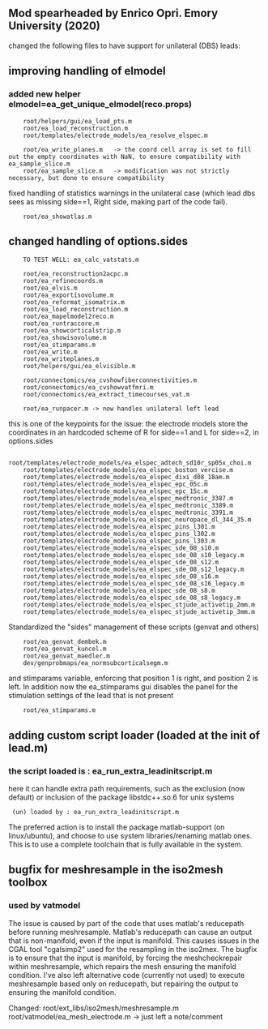 ## Mod spearheaded by Enrico Opri. Emory University (2020)
changed the following files to have support for unilateral (DBS) leads:
    
## improving handling of elmodel
### added new helper elmodel=ea_get_unique_elmodel(reco.props)
```
    root/helpers/gui/ea_load_pts.m
    root/ea_load_reconstruction.m
    root/templates/electrode_models/ea_resolve_elspec.m

    root/ea_write_planes.m   -> the coord cell array is set to fill out the empty coordinates with NaN, to ensure compatibility with ea_sample_slice.m
    root/ea_sample_slice.m   -> modification was not strictly necessary, but done to ensure compatibility
```
fixed handling of statistics warnings in the unilateral case (which lead dbs sees as missing side==1, Right side, making part of the code fail). 
```
    root/ea_showatlas.m
```
## changed handling of options.sides
```
    TO TEST WELL: ea_calc_vatstats.m

    root/ea_reconstruction2acpc.m
    root/ea_refinecoords.m
    root/ea_elvis.m
    root/ea_exportisovolume.m
    root/ea_reformat_isomatrix.m
    root/ea_load_reconstruction.m
    root/ea_mapelmodel2reco.m    
    root/ea_runtraccore.m
    root/ea_showcorticalstrip.m
    root/ea_showisovolume.m
    root/ea_stimparams.m
    root/ea_write.m
    root/ea_writeplanes.m
    root/helpers/gui/ea_elvisible.m

    root/connectomics/ea_cvshowfiberconnectivities.m
    root/connectomics/ea_cvshowvatfmri.m
    root/connectomics/ea_extract_timecourses_vat.m

    root/ea_runpacer.m -> now handles unilateral left lead
```
this is one of the keypoints for the issue: the electrode models store the coordinates 
in an hardcoded scheme of R for side==1 and L for side==2, in options.sides
```
    root/templates/electrode_models/ea_elspec_adtech_sd10r_sp05x_choi.m
    root/templates/electrode_models/ea_elspec_boston_vercise.m
    root/templates/electrode_models/ea_elspec_dixi_d08_18am.m
    root/templates/electrode_models/ea_elspec_epc_05c.m
    root/templates/electrode_models/ea_elspec_epc_15c.m
    root/templates/electrode_models/ea_elspec_medtronic_3387.m
    root/templates/electrode_models/ea_elspec_medtronic_3389.m
    root/templates/electrode_models/ea_elspec_medtronic_3391.m
    root/templates/electrode_models/ea_elspec_neuropace_dl_344_35.m
    root/templates/electrode_models/ea_elspec_pins_l301.m
    root/templates/electrode_models/ea_elspec_pins_l302.m
    root/templates/electrode_models/ea_elspec_pins_l303.m
    root/templates/electrode_models/ea_elspec_sde_08_s10.m
    root/templates/electrode_models/ea_elspec_sde_08_s10_legacy.m
    root/templates/electrode_models/ea_elspec_sde_08_s12.m
    root/templates/electrode_models/ea_elspec_sde_08_s12_legacy.m
    root/templates/electrode_models/ea_elspec_sde_08_s16.m
    root/templates/electrode_models/ea_elspec_sde_08_s16_legacy.m
    root/templates/electrode_models/ea_elspec_sde_08_s8.m
    root/templates/electrode_models/ea_elspec_sde_08_s8_legacy.m
    root/templates/electrode_models/ea_elspec_stjude_activetip_2mm.m
    root/templates/electrode_models/ea_elspec_stjude_activetip_3mm.m
```
Standardized the "sides" management of these scripts (genvat and others)
```
    root/ea_genvat_dembek.m  
    root/ea_genvat_kuncel.m
    root/ea_genvat_maedler.m
    dev/genprobmaps/ea_normsubcorticalsegm.m
```
and stimparams variable, enforcing that position 1 is right, and position 2 is left.
In addition now the ea_stimparams gui disables the panel for the stimulation settings of the lead that is not present
```
    root/ea_stimparams.m
```

## adding custom script loader (loaded at the init of lead.m)
### the script loaded is : ea_run_extra_leadinitscript.m
here it can handle extra path requirements, such as the exclusion (now default) or inclusion of the package libstdc++.so.6 for unix systems
```
 (un) loaded by : ea_run_extra_leadinitscript.m
```
The preferred action is to install the package matlab-support (on linux/ubuntu), and choose to use system libraries/renaming matlab ones. This is to use a complete toolchain that is fully available in the system.


## bugfix for meshresample in the iso2mesh toolbox
### used by vatmodel
The issue is caused by part of the code that uses matlab's reducepath before running meshresample.
Matlab's reducepath can cause an output that is non-manifold, even if the input is manifold.
This causes issues in the CGAL tool "cgalsimp2" used for the resampling in the iso2mex.
The bugfix is to ensure that the input is manifold, by forcing the meshcheckrepair within meshresample, which repairs the mesh ensuring the manifold condition.
I've also left alternative code (currently not used) to execute meshresample based only on reducepath, but repairing the output to ensuring the manifold condition.

Changed: 
    root/ext_libs/iso2mesh/meshresample.m
    root/vatmodel/ea_mesh_electrode.m -> just left a note/comment